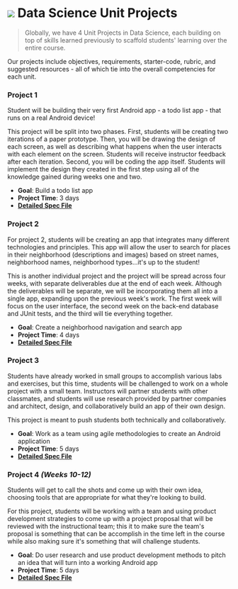 # ![](https://ga-dash.s3.amazonaws.com/production/assets/logo-9f88ae6c9c3871690e33280fcf557f33.png) Data Science Unit Projects

> Globally, we have 4 Unit Projects in Data Science, each building on top of skills learned previously to scaffold students' learning over the entire course.


Our projects include objectives, requirements, starter-code, rubric, and suggested resources - all of which tie into the overall competencies for each unit.

<!-- See the [feedback guidelines](../project-feedback.md) to read more about how we provide feedback to students. -->


### **Project 1**

Student will be building their very first Android app - a todo list app - that runs on a real Android device!

This project will be split into two phases. First, students will be creating two iterations of a paper prototype. Then, you will be drawing the design of each screen, as well as describing what happens when the user interacts with each element on the screen. Students will receive instructor feedback after each iteration.  Second, you will be coding the app itself. Students will implement the design they created in the first step using all of the knowledge gained during weeks one and two.

- **Goal**: Build a todo list app
- **Project Time**: 3 days
- **[Detailed Spec File](../projects/project-01/readme.md)**


### **Project 2**

For project 2, students will be creating an app that integrates many different technologies and principles. This app will allow the user to search for places in their neighborhood (descriptions and images) based on street names, neighborhood names, neighborhood types...it's up to the student!

This is another individual project and the project will be spread across four weeks, with separate deliverables due at the end of each week. Although the deliverables will be separate, we will be incorporating them all into a single app, expanding upon the previous week's work. The first week will focus on the user interface, the second week on the back-end database and JUnit tests, and the third will tie everything together.

- **Goal**: Create a neighborhood navigation and search app
- **Project Time**: 4 days
- **[Detailed Spec File](../projects/project-02/readme.md)**


### **Project 3**

Students have already worked in small groups to accomplish various labs and exercises, but this time, students will be challenged to work on a whole project with a small team.  Instructors will partner students with other classmates, and students will use research provided by partner companies and architect, design, and collaboratively build an app of their own design.

This project is meant to push students both technically and collaboratively.

- **Goal**: Work as a team using agile methodologies to create an Android application
- **Project Time**: 5 days
- **[Detailed Spec File](../projects/project-03/readme.md)**


### **Project 4** *(Weeks 10-12)*

Students will get to call the shots and come up with their own idea, choosing tools that are appropriate for what they're looking to build.

For this project, students will be working with a team and using product development strategies to come up with a project proposal that will be reviewed with the instructional team; this it to make sure the team's proposal is something that can be accomplish in the time left in the course while also making sure it's something that will challenge students.

- **Goal**: Do user research and use product development methods to pitch an idea that will turn into a working Android app
- **Project Time**: 5 days
- **[Detailed Spec File](../projects/project-04/readme.md)**
